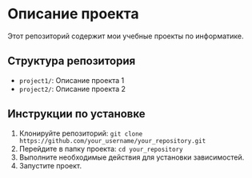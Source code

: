 # Описание проекта

Этот репозиторий содержит мои учебные проекты по информатике.

## Структура репозитория

- `project1/`: Описание проекта 1
- `project2/`: Описание проекта 2

## Инструкции по установке

1. Клонируйте репозиторий: `git clone https://github.com/your_username/your_repository.git`
2. Перейдите в папку проекта: `cd your_repository`
3. Выполните необходимые действия для установки зависимостей.
4. Запустите проект.
